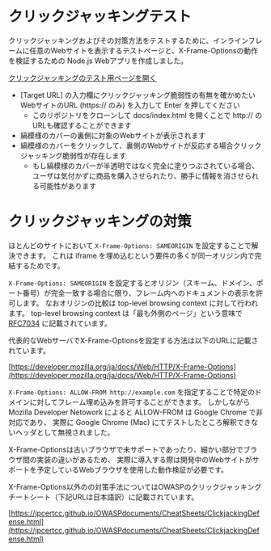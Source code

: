# クリックジャッキングテスト

クリックジャッキングおよびその対策方法をテストするために、インラインフレームに任意のWebサイトを表示するテストページと、X-Frame-Optionsの動作を検証するための Node.js Webアプリを作成しました。

[クリックジャッキングのテスト用ページを開く](https://tdc-yamada-ya.github.io/clickjacking-test/)

* [Target URL] の入力欄にクリックジャッキング脆弱性の有無を確かめたいWebサイトのURL (https:// のみ) を入力して Enter を押してください
    * このリポジトリをクローンして docs/index.html を開くことで http:// のURLも確認することができます
* 縞模様のカバーの裏側に対象のWebサイトが表示されます
* 縞模様のカバーをクリックして、裏側のWebサイトが反応する場合クリックジャッキング脆弱性が存在します
    * もし縞模様のカバーが半透明ではなく完全に塗りつぶされている場合、ユーザは気付かずに商品を購入させられたり、勝手に情報を消させられる可能性があります


# クリックジャッキングの対策

ほとんどのサイトにおいて `X-Frame-Options: SAMEORIGIN` を設定することで解決できます。
これは iframe を埋め込むという要件の多くが同一オリジン内で完結するためです。

`X-Frame-Options: SAMEORIGIN` を設定するとオリジン（スキーム、ドメイン、ポート番号）が完全一致する場合に限り、フレーム内へのドキュメントの表示を許可します。
なおオリジンの比較は top-level browsing context に対して行われます。
top-level browsing context は「最も外側のページ」という意味で [RFC7034](https://tools.ietf.org/html/rfc7034) に記載されています。

代表的なWebサーバでX-Frame-Optionsを設定する方法は以下のURLに記載されています。

[https://developer.mozilla.org/ja/docs/Web/HTTP/X-Frame-Options](https://developer.mozilla.org/ja/docs/Web/HTTP/X-Frame-Options)

`X-Frame-Options: ALLOW-FROM http://example.com` を指定することで特定のドメインに対してフレーム埋め込みを許可することができます。
しかしながら Mozilla Developer Netowork によると ALLOW-FROM は Google Chrome で非対応であり、
実際に Google Chrome (Mac) にてテストしたところ解釈できないヘッダとして無視されました。

X-Frame-Optionsは古いブラウザで未サポートであったり、細かい部分でブラウザ間の実装の違いがあるため、
実際に導入する際は開発中のWebサイトがサポートを予定しているWebブラウザを使用した動作検証が必要です。

X-Frame-Options以外のの対策手法についてはOWASPのクリックジャッキングチートシート（下記URLは日本語訳）に記載されています。

[https://jpcertcc.github.io/OWASPdocuments/CheatSheets/ClickjackingDefense.html](https://jpcertcc.github.io/OWASPdocuments/CheatSheets/ClickjackingDefense.html)
